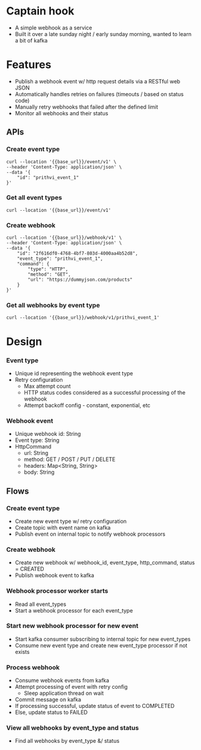 # Captain hook

- A simple webhook as a service
- Built it over a late sunday night / early sunday morning, wanted to learn a bit of kafka

# Features

- Publish a webhook event w/ http request details via a RESTful web JSON
- Automatically handles retries on failures (timeouts / based on status code)
- Manually retry webhooks that failed after the defined limit
- Monitor all webhooks and their status

## APIs

### Create event type

```
curl --location '{{base_url}}/event/v1' \
--header 'Content-Type: application/json' \
--data '{
    "id": "prithvi_event_1"
}'
```

### Get all event types

```
curl --location '{{base_url}}/event/v1'
```

### Create webhook

```
curl --location '{{base_url}}/webhook/v1' \
--header 'Content-Type: application/json' \
--data '{
    "id": "2f616df0-4768-4bf7-803d-4000aa4b52d8",
    "event_type": "prithvi_event_1",
    "command": {
        "type": "HTTP",
        "method": "GET",
        "url": "https://dummyjson.com/products"
    }
}'
```

### Get all webhooks by event type

```
curl --location '{{base_url}}/webhook/v1/prithvi_event_1'
```

# Design

### Event type

- Unique id representing the webhook event type
- Retry configuration
    - Max attempt count
    - HTTP status codes considered as a successful processing of the webhook
    - Attempt backoff config - constant, exponential, etc

### Webhook event

- Unique webhook id: String
- Event type: String
- HttpCommand
    - url: String
    - method: GET / POST / PUT / DELETE
    - headers: Map<String, String>
    - body: String

## Flows

### Create event type

- Create new event type w/ retry configuration
- Create topic with event name on kafka
- Publish event on internal topic to notify webhook processors

### Create webhook

- Create new webhook w/ webhook_id, event_type, http_command, status = CREATED
- Publish webhook event to kafka

### Webhook processor worker starts

- Read all event_types
- Start a webhook processor for each event_type

### Start new webhook processor for new event

- Start kafka consumer subscribing to internal topic for new event_types
- Consume new event type and create new event_type processor if not exists

### Process webhook

- Consume webhook events from kafka
- Attempt processing of event with retry config
    - Sleep application thread on wait
- Commit message on kafka
- If processing successful, update status of event to COMPLETED
- Else, update status to FAILED

### View all webhooks by event_type and status

- Find all webhooks by event_type &/ status